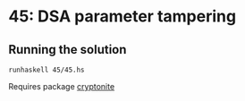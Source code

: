 # 45: DSA parameter tampering

## Running the solution

```
runhaskell 45/45.hs
```

Requires package [cryptonite](https://hackage.haskell.org/package/cryptonite)
